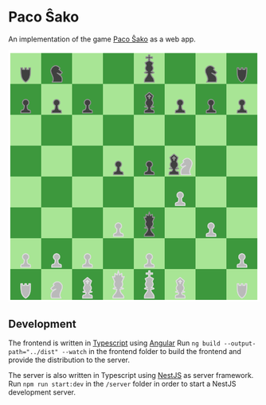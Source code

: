 # Paco Ŝako

An implementation of the game [Paco Ŝako](https://pacosako.com/) as a web app.

![A screenshot of the game during play.](https://raw.githubusercontent.com/roSievers/pacosako/angular-frontend/screenshot.png)

## Development

The frontend is written in [Typescript](http://typescriptlang.org/)
using [Angular](https://angular.io/)
Run `ng build --output-path="../dist" --watch` in the frontend folder
to build the frontend and provide the distribution to the server.

The server is also written in Typescript using [NestJS](http://nestjs.com/) as
server framework. Run `npm run start:dev` in the `/server` folder in order to start
a NestJS development server.
